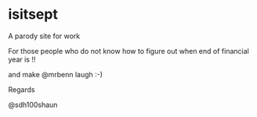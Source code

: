 isitsept
========

A parody site for work 

For those people who do not know how to figure out when end of financial year is !! 

and make  @mrbenn laugh :-)

Regards

@sdh100shaun
